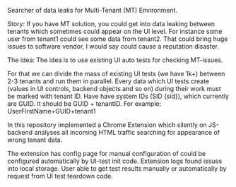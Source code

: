 Searcher of data leaks for Multi-Tenant (MT) Environment.

Story: 
If you have MT solution, you could get into data leaking between tenants which sometimes could appear on the UI level.
For instance some user from tenant1 could see some data from tenant2.
That could bring huge issues to software vendor, I would say could cause a reputation disaster.

The idea:
The idea is to use existing UI auto tests for checking MT-issues. 

For that we can divide the mass of existing UI tests (we have 1k+) between 2-3 tenants and run them in parallel. 
Every data which UI tests create (values in UI controls, backend objects and so on) during their work must be marked with tenant ID. 
Have have system IDs (SID {sid}), which currently are GUID. It should be GUID + tenantID. 
For example: UserFirstName+GUID+tenant1

In this repository implemented a Chrome Extension which silently on JS-backend analyses all incoming HTML traffic searching for appearance of wrong tenant data.

The extension has config page for manual configuration of could be configured automatically by UI-test init code.
Extension logs found issues into local storage. User able to get test results manually or automatically by request from UI test teardown code.

